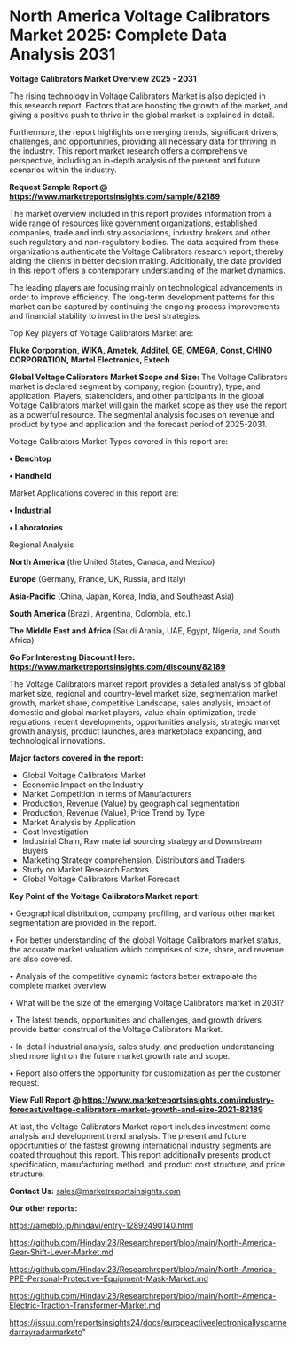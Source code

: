 # North America Voltage Calibrators Market 2025: Complete Data Analysis 2031

<Strong> Voltage Calibrators Market Overview 2025 - 2031</strong>

The rising technology in Voltage Calibrators Market is also depicted in this research report. Factors that are boosting the growth of the market, and giving a positive push to thrive in the global market is explained in detail.

Furthermore, the report highlights on emerging trends, significant drivers, challenges, and opportunities, providing all necessary data for thriving in the industry. This report market research offers a comprehensive perspective, including an in-depth analysis of the present and future scenarios within the industry.

<strong>Request Sample Report @ <a href=https://www.marketreportsinsights.com/sample/82189>https://www.marketreportsinsights.com/sample/82189</a></strong>

The market overview included in this report provides information from a wide range of resources like government organizations, established companies, trade and industry associations, industry brokers and other such regulatory and non-regulatory bodies. The data acquired from these organizations authenticate the Voltage Calibrators research report, thereby aiding the clients in better decision making. Additionally, the data provided in this report offers a contemporary understanding of the market dynamics.

The leading players are focusing mainly on technological advancements in order to improve efficiency. The long-term development patterns for this market can be captured by continuing the ongoing process improvements and financial stability to invest in the best strategies.

Top Key players of Voltage Calibrators Market are:

<strong>Fluke Corporation, WIKA, Ametek, Additel, GE, OMEGA, Const, CHINO CORPORATION, Martel Electronics, Extech</strong>

<strong><b>Global Voltage Calibrators Market Scope and Size:</b></strong>
The Voltage Calibrators market is declared segment by company, region (country), type, and application. Players, stakeholders, and other participants in the global Voltage Calibrators market will gain the market scope as they use the report as a powerful resource. The segmental analysis focuses on revenue and product by type and application and the forecast period of 2025-2031.

Voltage Calibrators Market Types covered in this report are:

<strong>• Benchtop

• Handheld</strong>

Market Applications covered in this report are:

<strong>• Industrial

• Laboratories</strong> 

Regional Analysis

<strong>North America</strong> (the United States, Canada, and Mexico)

<strong>Europe</strong> (Germany, France, UK, Russia, and Italy)

<strong>Asia-Pacific</strong> (China, Japan, Korea, India, and Southeast Asia)

<strong>South America</strong> (Brazil, Argentina, Colombia, etc.)

<strong>The Middle East and Africa</strong> (Saudi Arabia, UAE, Egypt, Nigeria, and South Africa)

<strong>Go For Interesting Discount Here: <a href=https://www.marketreportsinsights.com/discount/82189>https://www.marketreportsinsights.com/discount/82189</a></strong>

The Voltage Calibrators market report provides a detailed analysis of global market size, regional and country-level market size, segmentation market growth, market share, competitive Landscape, sales analysis, impact of domestic and global market players, value chain optimization, trade regulations, recent developments, opportunities analysis, strategic market growth analysis, product launches, area marketplace expanding, and technological innovations.

<strong><b>Major factors covered in the report:</b></strong>
<ul>
  <li>Global Voltage Calibrators Market </li>
  <li>Economic Impact on the Industry</li>
  <li>Market Competition in terms of Manufacturers</li>
  <li>Production, Revenue (Value) by geographical segmentation</li>
  <li>Production, Revenue (Value), Price Trend by Type</li>
  <li>Market Analysis by Application</li>
  <li>Cost Investigation</li>
  <li>Industrial Chain, Raw material sourcing strategy and Downstream Buyers</li>
  <li>Marketing Strategy comprehension, Distributors and Traders</li>
  <li>Study on Market Research Factors</li>
  <li>Global Voltage Calibrators Market Forecast</li>
</ul>

<strong><b>Key Point of the Voltage Calibrators Market report:</b></strong>

• Geographical distribution, company profiling, and various other market segmentation are provided in the report.

• For better understanding of the global Voltage Calibrators market status, the accurate market valuation which comprises of size, share, and revenue are also covered.

• Analysis of the competitive dynamic factors better extrapolate the complete market overview

• What will be the size of the emerging Voltage Calibrators market in 2031?

• The latest trends, opportunities and challenges, and growth drivers provide better construal of the Voltage Calibrators Market.

• In-detail industrial analysis, sales study, and production understanding shed more light on the future market growth rate and scope.

• Report also offers the opportunity for customization as per the customer request.

<strong><b>View Full Report @ <a href=https://www.marketreportsinsights.com/industry-forecast/voltage-calibrators-market-growth-and-size-2021-82189>https://www.marketreportsinsights.com/industry-forecast/voltage-calibrators-market-growth-and-size-2021-82189</a></b></strong>


At last, the Voltage Calibrators Market report includes investment come analysis and development trend analysis. The present and future opportunities of the fastest growing international industry segments are coated throughout this report. This report additionally presents product specification, manufacturing method, and product cost structure, and price structure.

<strong>Contact Us:</strong>
sales@marketreportsinsights.com

<strong>Our other reports:</strong>

<a href=https://ameblo.jp/hindavi/entry-12892490140.html>https://ameblo.jp/hindavi/entry-12892490140.html</a>

<a href=https://github.com/Hindavi23/Researchreport/blob/main/North-America-Gear-Shift-Lever-Market.md>https://github.com/Hindavi23/Researchreport/blob/main/North-America-Gear-Shift-Lever-Market.md</a>

<a href=https://github.com/Hindavi23/Researchreport/blob/main/North-America-PPE-Personal-Protective-Equipment-Mask-Market.md>https://github.com/Hindavi23/Researchreport/blob/main/North-America-PPE-Personal-Protective-Equipment-Mask-Market.md</a>

<a href=https://github.com/Hindavi23/Researchreport/blob/main/North-America-Electric-Traction-Transformer-Market.md>https://github.com/Hindavi23/Researchreport/blob/main/North-America-Electric-Traction-Transformer-Market.md</a>

<a href=https://issuu.com/reportsinsights24/docs/europeactiveelectronicallyscannedarrayradarmarketo>https://issuu.com/reportsinsights24/docs/europeactiveelectronicallyscannedarrayradarmarketo</a>"
